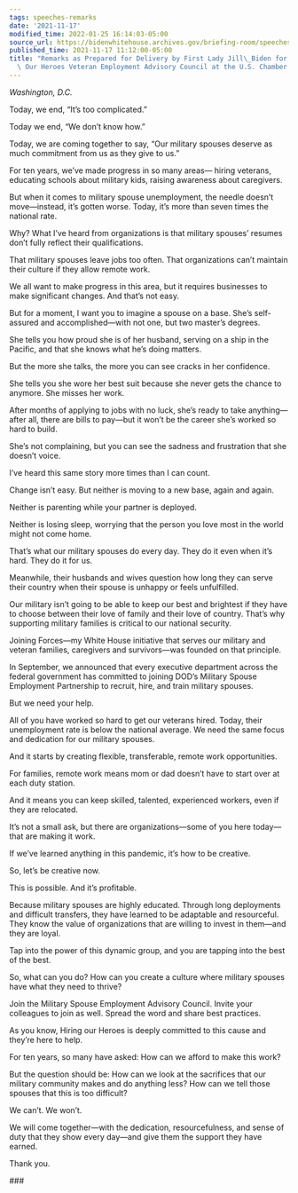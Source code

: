 ```yaml
---
tags: speeches-remarks
date: '2021-11-17'
modified_time: 2022-01-25 16:14:03-05:00
source_url: https://bidenwhitehouse.archives.gov/briefing-room/speeches-remarks/2021/11/17/remarks-as-prepared-for-delivery-by-first-lady-jill-biden-for-the-hiring-our-heroes-veteran-employment-advisory-council-at-the-u-s-chamber-of-commerce/
published_time: 2021-11-17 11:12:00-05:00
title: "Remarks as Prepared for Delivery by First Lady Jill\_Biden for the Hiring\
  \ Our Heroes Veteran Employment Advisory Council at the U.S. Chamber of\_Commerce"
---
```

 
*Washington, D.C.*

Today, we end, “It’s too complicated.”  
  
Today we end, “We don’t know how.”  
  
Today, we are coming together to say, “Our military spouses deserve as
much commitment from us as they give to us.”  
  
For ten years, we’ve made progress in so many areas— hiring veterans,
educating schools about military kids, raising awareness about
caregivers.  
  
But when it comes to military spouse unemployment, the needle doesn’t
move—instead, it’s gotten worse. Today, it’s more than seven times the
national rate.  
  
Why? What I’ve heard from organizations is that military spouses’
resumes don’t fully reflect their qualifications.  
  
That military spouses leave jobs too often. That organizations can’t
maintain their culture if they allow remote work.  
  
We all want to make progress in this area, but it requires businesses to
make significant changes. And that’s not easy.  
  
But for a moment, I want you to imagine a spouse on a base. She’s
self-assured and accomplished—with not one, but two master’s degrees.  
  
She tells you how proud she is of her husband, serving on a ship in the
Pacific, and that she knows what he’s doing matters.  
  
But the more she talks, the more you can see cracks in her
confidence.   
  
She tells you she wore her best suit because she never gets the chance
to anymore. She misses her work.  
  
After months of applying to jobs with no luck, she’s ready to take
anything—after all, there are bills to pay—but it won’t be the career
she’s worked so hard to build.  
  
She’s not complaining, but you can see the sadness and frustration that
she doesn’t voice.  
  
I’ve heard this same story more times than I can count.  
  
Change isn’t easy. But neither is moving to a new base, again and
again.  
  
Neither is parenting while your partner is deployed.  
  
Neither is losing sleep, worrying that the person you love most in the
world might not come home.  
  
That’s what our military spouses do every day. They do it even when it’s
hard. They do it for us.  
  
Meanwhile, their husbands and wives question how long they can serve
their country when their spouse is unhappy or feels unfulfilled.  
  
Our military isn’t going to be able to keep our best and brightest if
they have to choose between their love of family and their love of
country. That’s why supporting military families is critical to our
national security.   
  
Joining Forces—my White House initiative that serves our military and
veteran families, caregivers and survivors—was founded on that
principle.  
  
In September, we announced that every executive department across the
federal government has committed to joining DOD’s Military Spouse
Employment Partnership to recruit, hire, and train military spouses.   
  
But we need your help.  
  
All of you have worked so hard to get our veterans hired. Today, their
unemployment rate is below the national average. We need the same focus
and dedication for our military spouses.   
  
And it starts by creating flexible, transferable, remote work
opportunities.  
  
For families, remote work means mom or dad doesn’t have to start over at
each duty station.  
  
And it means you can keep skilled, talented, experienced workers, even
if they are relocated.  
  
It’s not a small ask, but there are organizations—some of you here
today—that are making it work.  
  
If we’ve learned anything in this pandemic, it’s how to be creative.  
  
So, let’s be creative now.  
  
This is possible. And it’s profitable.  
  
Because military spouses are highly educated. Through long deployments
and difficult transfers, they have learned to be adaptable and
resourceful. They know the value of organizations that are willing to
invest in them—and they are loyal.   
  
Tap into the power of this dynamic group, and you are tapping into the
best of the best.  
  
So, what can you do? How can you create a culture where military spouses
have what they need to thrive?  
  
Join the Military Spouse Employment Advisory Council. Invite your
colleagues to join as well. Spread the word and share best practices.  
  
As you know, Hiring our Heroes is deeply committed to this cause and
they’re here to help.  
  
For ten years, so many have asked: How can we afford to make this
work?  
  
But the question should be: How can we look at the sacrifices that our
military community makes and do anything less? How can we tell those
spouses that this is too difficult?  
  
We can’t. We won’t.  
  
We will come together—with the dedication, resourcefulness, and sense of
duty that they show every day—and give them the support they have
earned.  
  
Thank you.

\###
